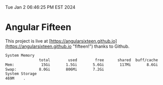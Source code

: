 Tue Jan  2 06:46:25 PM EST 2024

# Angular Fifteen


This project is live at [https://angularsixteen.github.io](https://angularsixteen.github.io "fifteen!") thanks to Github.

```bash
System Memory
               total        used        free      shared  buff/cache   available
Mem:            15Gi       1.5Gi       5.6Gi       117Mi       8.6Gi        13Gi
Swap:          8.0Gi       806Mi       7.2Gi
System Storage
469M	.
